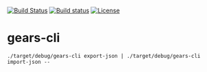 [![Build Status](https://travis-ci.org/gears-project/gears-cli.svg?branch=master)](https://travis-ci.org/gears-project/gears-cli)
[![Build status](https://ci.appveyor.com/api/projects/status/e6k86vca03kglpcg/branch/master?svg=true)](https://ci.appveyor.com/project/michiel/gears-cli/branch/master)
[![License](https://img.shields.io/badge/license-MIT-blue.svg)](https://raw.githubusercontent.com/gears-project/gears-core-rust/master/LICENSE)

# gears-cli


    ./target/debug/gears-cli export-json | ./target/debug/gears-cli import-json --  

